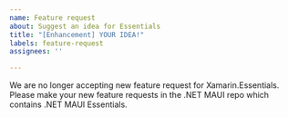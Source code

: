 ```yaml
---
name: Feature request
about: Suggest an idea for Essentials
title: "[Enhancement] YOUR IDEA!"
labels: feature-request 
assignees: ''

---
```

We are no longer accepting new feature request for Xamarin.Essentials. Please make your new feature requests in the .NET MAUI repo which contains .NET MAUI Essentials. 
